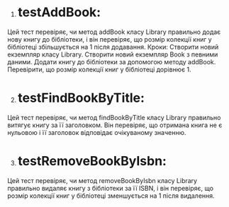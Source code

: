 1. # testAddBook:

 Цей тест перевіряє, чи метод addBook класу Library правильно додає нову книгу до бібліотеки, і він перевіряє, що розмір колекції книг у бібліотеці збільшується на 1 після додавання.
Кроки:
Створити новий екземпляр класу Library.
Створити новий екземпляр Book з певними даними.
Додати книгу до бібліотеки за допомогою методу addBook.
Перевірити, що розмір колекції книг у бібліотеці дорівнює 1.


2. # testFindBookByTitle:

 Цей тест перевіряє, чи метод findBookByTitle класу Library правильно витягує книгу за її заголовком. Він перевіряє, що отримана книга не є нульовою і її заголовок відповідає очікуваному значенню.


3. # testRemoveBookByIsbn:

  Цей тест перевіряє, чи метод removeBookByIsbn класу Library правильно видаляє книгу з бібліотеки за її ISBN, і він перевіряє, що розмір колекції книг у бібліотеці зменшується на 1 після видалення.






